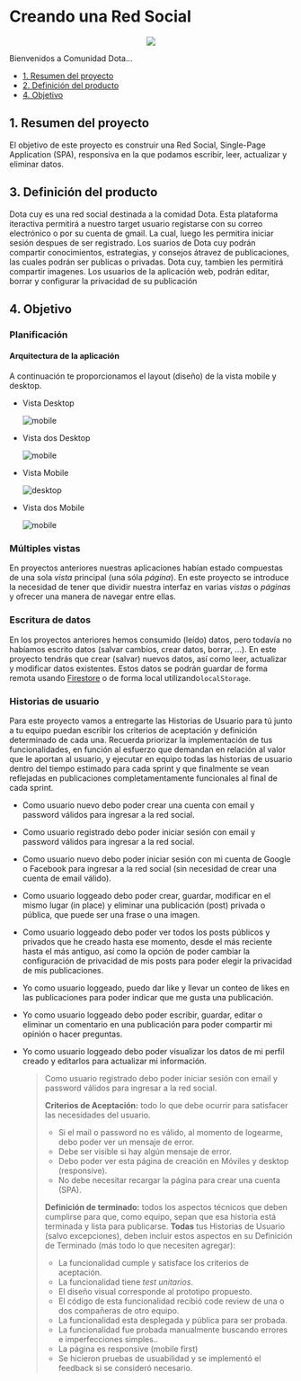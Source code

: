 # Creando una Red Social
  <p align="center">
  <img src="src/img/cuy.png">
</p>
Bienvenidos a Comunidad Dota...

* [1. Resumen del proyecto](#1-resumen-del-proyecto)
* [2. Definición del producto](#2-definición-del-producto)
* [4. Objetivo](#4-Objetivo)


## 1. Resumen del proyecto

El objetivo de este proyecto es construir una Red Social, Single-Page Application (SPA), responsiva en la que podamos escribir, leer, actualizar y eliminar datos.

## 3. Definición del producto

Dota cuy es una red social destinada a la comidad Dota. Esta plataforma iteractiva permitirá a nuestro target usuario registarse con su correo electrónico o por su cuenta de gmail. La cual, luego les permitira iniciar sesión despues de ser registrado. Los suarios de Dota cuy podrán compartir conocimientos, estrategias, y consejos átravez de publicaciones, las cuales podrán ser publicas o privadas. Dota cuy, tambien les permitirá compartir imagenes. Los usuarios de la aplicación web, podrán editar, borrar y configurar la privacidad de su publicación

## 4. Objetivo

### Planificación

#### Arquitectura de la aplicación

A continuación te proporcionamos el layout (diseño) de la vista mobile y desktop.

- Vista Desktop

  ![mobile](img.readme/desktop.JPG)
  
- Vista dos Desktop 

  ![mobile](img.readme/desktopHome.jpg)

- Vista Mobile

  ![desktop](img.readme/login.mobile.jpg)

- Vista dos Mobile 

  ![mobile](img.readme/mobileHome.jpg)

### Múltiples vistas

En proyectos anteriores nuestras aplicaciones habían estado compuestas de una
sola _vista_ principal (una sóla _página_). En este proyecto se introduce la
necesidad de tener que dividir nuestra interfaz en varias _vistas_ o _páginas_
y ofrecer una manera de navegar entre ellas.

### Escritura de datos

En los proyectos anteriores hemos consumido (leído) datos, pero todavía no
habíamos escrito datos (salvar cambios, crear datos, borrar, ...). En este
proyecto tendrás que crear (salvar) nuevos datos, así como leer, actualizar y
modificar datos existentes. Estos datos se podrán guardar de forma remota
usando [Firestore](https://firebase.google.com/docs/firestore) o de forma
local utilizando`localStorage`.

### Historias de usuario

Para este proyecto vamos a entregarte las Historias de  Usuario para tú junto a tu equipo
puedan escribir los criterios de aceptación y definición determinado de cada una. Recuerda 
priorizar la implementación de tus funcionalidades, en función al esfuerzo que demandan en
relación al valor que le aportan al usuario, y ejecutar en equipo todas las historias de
usuario dentro del tiempo estimado para cada sprint y que finalmente se vean reflejadas 
en publicaciones completamentamente funcionales al final de cada sprint.

* Como usuario nuevo debo poder crear una cuenta con email y password válidos para ingresar
a la red social.

* Como usuario registrado debo poder iniciar sesión con email y password válidos para ingresar
a la red social.

* Como usuario nuevo debo poder iniciar sesión con mi cuenta de Google o Facebook para ingresar a la red social (sin necesidad de crear una cuenta de email válido).

* Como usuario loggeado debo poder crear, guardar, modificar en el mismo lugar (in place) y eliminar una publicación (post) privada o pública, que puede ser una frase o una imagen.

* Como usuario loggeado debo poder ver todos los posts públicos y privados que he creado hasta ese momento, desde el más reciente hasta el más antiguo, así como la opción de poder cambiar la configuración de privacidad de mis posts para poder elegir la privacidad de mis publicaciones.

* Yo como usuario loggeado, puedo dar like y llevar un conteo de likes en las publicaciones para poder indicar que me gusta una publicación.

* Yo como usuario loggeado debo poder escribir, guardar, editar o eliminar un comentario en una publicación para poder compartir mi opinión o hacer preguntas.

* Yo como usuario loggeado debo poder visualizar los datos de mi perfil creado y editarlos para actualizar mi información.



   > Como usuario registrado debo poder iniciar sesión con email y password válidos para ingresar
   > a la red social.
   >
   > **Criterios de Aceptación:** todo lo que debe ocurrir para satisfacer las
   > necesidades del usuario.
   > - Si el mail o password no es válido, al momento de logearme, debo poder 
   >   ver un mensaje de error.
   > - Debe ser visible si hay algún mensaje de error.
   > - Debo poder ver esta página de creación en Móviles y desktop (responsive). 
   > - No debe necesitar recargar la página para crear una cuenta (SPA).
   >
   > **Definición de terminado:** todos los aspectos técnicos que deben cumplirse
   > para que, como equipo, sepan que esa historia está terminada y lista
   > para publicarse. **Todas** tus Historias de Usuario (salvo excepciones), deben
   > incluir estos aspectos en su Definición de Terminado (más todo lo que
   > necesiten agregar):
   > - La funcionalidad cumple y satisface los criterios de aceptación.
   > - La funcionalidad tiene _test unitarios_.
   > - El diseño visual corresponde al prototipo propuesto.
   > - El código de esta funcionalidad recibió code review de una o dos compañeras 
   > de otro equipo.
   > - La funcionalidad esta desplegada y pública para ser probada. 
   > - La funcionalidad fue probada manualmente buscando errores e imperfecciones simples..
   > - La página es responsive (mobile first)
   > - Se hicieron pruebas de usuabilidad y se implementó el feedback si se 
   >   consideró necesario.


